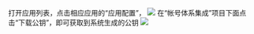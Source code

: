 打开应用列表，点击相应应用的“应用配置”，
![](//mccdn.qcloud.com/static/img/cbc63ffc67051f85b0a7ce9155e4a3e2/image.png)
在“帐号体系集成”项目下面点击“下载公钥”，即可获取到系统生成的公钥
![](//mccdn.qcloud.com/static/img/a4a8d694678d5502bb5b4ef4cf902c8d/image.png)